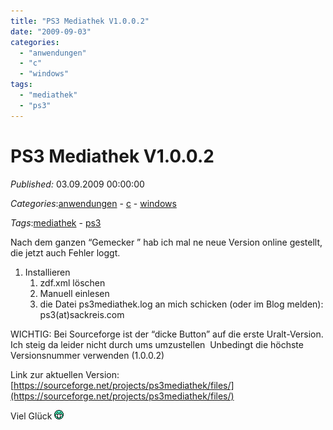 ```yaml
---
title: "PS3 Mediathek V1.0.0.2"
date: "2009-09-03"
categories: 
  - "anwendungen"
  - "c"
  - "windows"
tags: 
  - "mediathek"
  - "ps3"
---
```

# PS3 Mediathek V1.0.0.2
_Published:_ 03.09.2009 00:00:00

_Categories_:[anwendungen](/dotnetwork/de/categories#anwendungen) - [c](/dotnetwork/de/categories#c) - [windows](/dotnetwork/de/categories#windows)

_Tags_:[mediathek](/dotnetwork/de/tags#mediathek) - [ps3](/dotnetwork/de/tags#ps3)


Nach dem ganzen “Gemecker ” hab ich mal ne neue Version online gestellt, die jetzt auch Fehler loggt.

1. Installieren
    1. zdf.xml löschen
    2. Manuell einlesen
    3. die Datei ps3mediathek.log an mich schicken (oder im Blog melden): ps3(at)sackreis.com

WICHTIG: Bei Sourceforge ist der “dicke Button” auf die erste Uralt-Version. Ich steig da leider nicht durch ums umzustellen  Unbedingt die höchste Versionsnummer verwenden (1.0.0.2)

Link zur aktuellen Version: [https://sourceforge.net/projects/ps3mediathek/files/](https://sourceforge.net/projects/ps3mediathek/files/)

Viel Glück ![](images/4.gif)
